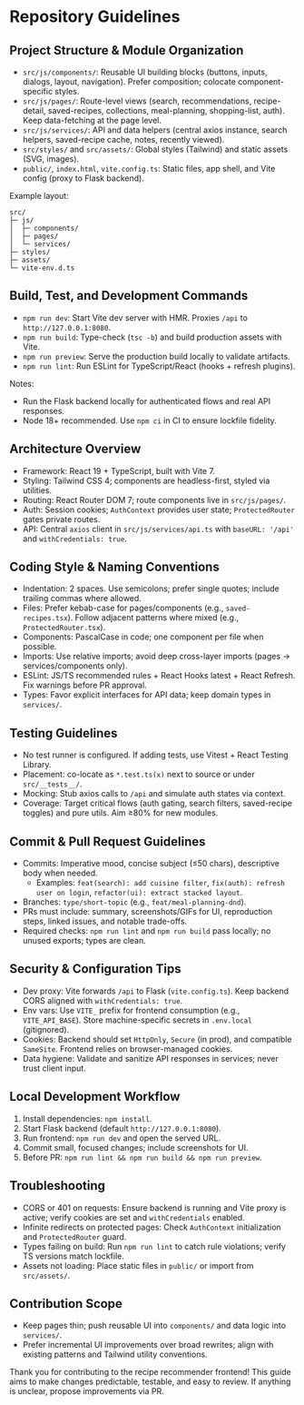 # Repository Guidelines

## Project Structure & Module Organization
- `src/js/components/`: Reusable UI building blocks (buttons, inputs, dialogs, layout, navigation). Prefer composition; colocate component-specific styles.
- `src/js/pages/`: Route-level views (search, recommendations, recipe-detail, saved-recipes, collections, meal-planning, shopping-list, auth). Keep data-fetching at the page level.
- `src/js/services/`: API and data helpers (central axios instance, search helpers, saved-recipe cache, notes, recently viewed).
- `src/styles/` and `src/assets/`: Global styles (Tailwind) and static assets (SVG, images).
- `public/`, `index.html`, `vite.config.ts`: Static files, app shell, and Vite config (proxy to Flask backend).

Example layout:
```
src/
├─ js/
│  ├─ components/
│  ├─ pages/
│  └─ services/
├─ styles/
├─ assets/
└─ vite-env.d.ts
```

## Build, Test, and Development Commands
- `npm run dev`: Start Vite dev server with HMR. Proxies `/api` to `http://127.0.0.1:8080`.
- `npm run build`: Type-check (`tsc -b`) and build production assets with Vite.
- `npm run preview`: Serve the production build locally to validate artifacts.
- `npm run lint`: Run ESLint for TypeScript/React (hooks + refresh plugins).

Notes:
- Run the Flask backend locally for authenticated flows and real API responses.
- Node 18+ recommended. Use `npm ci` in CI to ensure lockfile fidelity.

## Architecture Overview
- Framework: React 19 + TypeScript, built with Vite 7.
- Styling: Tailwind CSS 4; components are headless-first, styled via utilities.
- Routing: React Router DOM 7; route components live in `src/js/pages/`.
- Auth: Session cookies; `AuthContext` provides user state; `ProtectedRouter` gates private routes.
- API: Central `axios` client in `src/js/services/api.ts` with `baseURL: '/api'` and `withCredentials: true`.

## Coding Style & Naming Conventions
- Indentation: 2 spaces. Use semicolons; prefer single quotes; include trailing commas where allowed.
- Files: Prefer kebab-case for pages/components (e.g., `saved-recipes.tsx`). Follow adjacent patterns where mixed (e.g., `ProtectedRouter.tsx`).
- Components: PascalCase in code; one component per file when possible.
- Imports: Use relative imports; avoid deep cross-layer imports (pages → services/components only).
- ESLint: JS/TS recommended rules + React Hooks latest + React Refresh. Fix warnings before PR approval.
- Types: Favor explicit interfaces for API data; keep domain types in `services/`.

## Testing Guidelines
- No test runner is configured. If adding tests, use Vitest + React Testing Library.
- Placement: co-locate as `*.test.ts(x)` next to source or under `src/__tests__/`.
- Mocking: Stub axios calls to `/api` and simulate auth states via context.
- Coverage: Target critical flows (auth gating, search filters, saved-recipe toggles) and pure utils. Aim ≥80% for new modules.

## Commit & Pull Request Guidelines
- Commits: Imperative mood, concise subject (≤50 chars), descriptive body when needed.
  - Examples: `feat(search): add cuisine filter`, `fix(auth): refresh user on login`, `refactor(ui): extract stacked layout`.
- Branches: `type/short-topic` (e.g., `feat/meal-planning-dnd`).
- PRs must include: summary, screenshots/GIFs for UI, reproduction steps, linked issues, and notable trade-offs.
- Required checks: `npm run lint` and `npm run build` pass locally; no unused exports; types are clean.

## Security & Configuration Tips
- Dev proxy: Vite forwards `/api` to Flask (`vite.config.ts`). Keep backend CORS aligned with `withCredentials: true`.
- Env vars: Use `VITE_` prefix for frontend consumption (e.g., `VITE_API_BASE`). Store machine-specific secrets in `.env.local` (gitignored).
- Cookies: Backend should set `HttpOnly`, `Secure` (in prod), and compatible `SameSite`. Frontend relies on browser-managed cookies.
- Data hygiene: Validate and sanitize API responses in services; never trust client input.

## Local Development Workflow
1) Install dependencies: `npm install`.
2) Start Flask backend (default `http://127.0.0.1:8080`).
3) Run frontend: `npm run dev` and open the served URL.
4) Commit small, focused changes; include screenshots for UI.
5) Before PR: `npm run lint && npm run build && npm run preview`.

## Troubleshooting
- CORS or 401 on requests: Ensure backend is running and Vite proxy is active; verify cookies are set and `withCredentials` enabled.
- Infinite redirects on protected pages: Check `AuthContext` initialization and `ProtectedRouter` guard.
- Types failing on build: Run `npm run lint` to catch rule violations; verify TS versions match lockfile.
- Assets not loading: Place static files in `public/` or import from `src/assets/`.

## Contribution Scope
- Keep pages thin; push reusable UI into `components/` and data logic into `services/`.
- Prefer incremental UI improvements over broad rewrites; align with existing patterns and Tailwind utility conventions.

Thank you for contributing to the recipe recommender frontend! This guide aims to make changes predictable, testable, and easy to review. If anything is unclear, propose improvements via PR.
